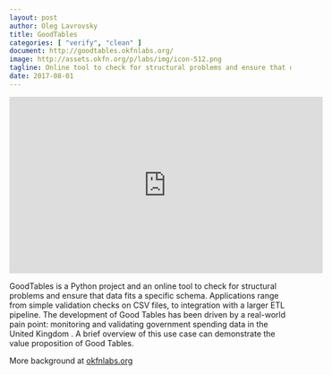 ```yaml
---
layout: post
author: Oleg Lavrovsky
title: GoodTables
categories: [ "verify", "clean" ]
document: http://goodtables.okfnlabs.org/
image: http://assets.okfn.org/p/labs/img/icon-512.png
tagline: Online tool to check for structural problems and ensure that data fits a specific schema.
date: 2017-08-01
---
```


<iframe width="560" height="315" src="https://www.youtube.com/embed/f1bTx6Zaotk" frameborder="0" allowfullscreen></iframe>

GoodTables is a Python project and an online tool to check for structural problems and ensure that data fits a specific schema. Applications range from simple validation checks on CSV files, to integration with a larger ETL pipeline. The development of Good Tables has been driven by a real-world pain point: monitoring and validating government spending data in the United Kingdom . A brief overview of this use case can demonstrate the value proposition of Good Tables.

More background at [okfnlabs.org](http://okfnlabs.org/blog/2015/02/20/introducing-goodtables.html)
